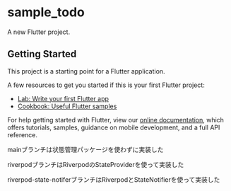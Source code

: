 # sample_todo

A new Flutter project.

## Getting Started

This project is a starting point for a Flutter application.

A few resources to get you started if this is your first Flutter project:

- [Lab: Write your first Flutter app](https://flutter.dev/docs/get-started/codelab)
- [Cookbook: Useful Flutter samples](https://flutter.dev/docs/cookbook)

For help getting started with Flutter, view our
[online documentation](https://flutter.dev/docs), which offers tutorials,
samples, guidance on mobile development, and a full API reference.

mainブランチは状態管理パッケージを使わずに実装した

riverpodブランチはRiverpodのStateProviderを使って実装した

riverpod-state-notiferブランチはRiverpodとStateNotifierを使って実装した
